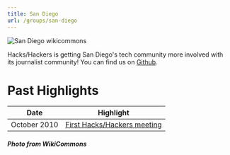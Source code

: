 ```yaml
---
title: San Diego
url: /groups/san-diego
---
```


![San Diego wikicommons](https://upload.wikimedia.org/wikipedia/commons/thumb/c/c3/San_Diego_Reflecting_Pond.jpg/800px-San_Diego_Reflecting_Pond.jpg)

Hacks/Hackers is getting San Diego's tech community more involved with its journalist community! You can find us on [Github](https://github.com/sd-hacks-hackers).

# Past Highlights

| **Date**  | **Highlight** |  
|-----------|---------------|  
| October 2010 | [First Hacks/Hackers meeting](https://groups.google.com/g/wherecamp-socal/c/WHgRa61lOZs) |

##### Photo from WikiCommons
